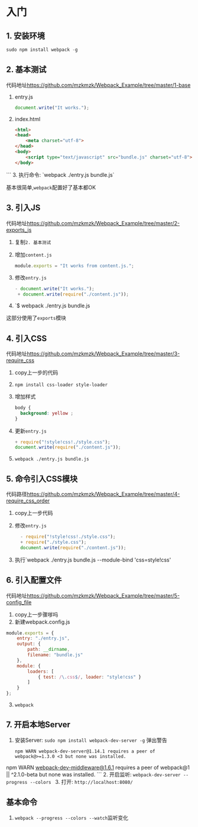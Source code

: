 # 入门

## 1. 安装环境

```javascript
sudo npm install webpack -g
```

## 2. 基本测试

代码地址<https://github.com/mzkmzk/Webpack_Example/tree/master/1-base>

1. entry.js

    ```javascript
    document.write("It works.");
    ```
2. index.html

    ```html
    <html>
    <head>
        <meta charset="utf-8">
    </head>
    <body>
        <script type="text/javascript" src="bundle.js" charset="utf-8"></script>
    </body>
</html>
    ```
3. 执行命令: `webpack ./entry.js bundle.js`  

基本很简单,`webpack`配置好了基本都OK 
    
## 3. 引入JS

代码地址<https://github.com/mzkmzk/Webpack_Example/tree/master/2-exports_js>

1. 复制`2. 基本测试`
2. 增加`content.js`

    ```javascript
    module.exports = "It works from content.js.";
    ```
3. 修改`entry.js`

     ```javascript
     - document.write("It works.");
      + document.write(require("./content.js"));
     ```
4. `$ webpack ./entry.js bundle.js

这部分使用了`exports`模块

## 4. 引入CSS

代码地址<https://github.com/mzkmzk/Webpack_Example/tree/master/3-require_css>

1. copy上一步的代码
2. `npm install css-loader style-loader`
3. 增加样式

    ```css
    body { 
      background: yellow ;
    }
    ```
4. 更新`entry.js`

      ```javascript
    + require("!style!css!./style.css");
    document.write(require("./content.js"));
      ```
5. `webpack ./entry.js bundle.js`

## 5. 命令引入CSS模块

代码路径<https://github.com/mzkmzk/Webpack_Example/tree/master/4-require_css_order>

1. copy上一步代码
2. 修改`entry.js`

    ```javascript
      - require("!style!css!./style.css");
      + require("./style.css");
      document.write(require("./content.js"));
    ```
3. 执行`webpack ./entry.js bundle.js --module-bind 'css=style!css'

## 6. 引入配置文件

代码地址<https://github.com/mzkmzk/Webpack_Example/tree/master/5-config_file>

1. copy上一步骤嗲吗
2. 新建webpack.config.js

  ```javascript
  module.exports = {
      entry: "./entry.js",
      output: {
          path: __dirname,
          filename: "bundle.js"
      },
      module: {
          loaders: [
              { test: /\.css$/, loader: "style!css" }
          ]
      }
  };
  ```
3. `webpack`

## 7. 开启本地Server

1. 安装Server: `sudo npm install webpack-dev-server -g`
    弹出警告
    ```
    npm WARN webpack-dev-server@1.14.1 requires a peer of webpack@>=1.3.0 <3 but none was installed.
npm WARN webpack-dev-middleware@1.6.1 requires a peer of webpack@1 || ^2.1.0-beta but none was installed.
    ```
2. 开启监听: `webpack-dev-server --progress --colors
`
3. 打开: `http://localhost:8080/`

## 基本命令

1. `webpack --progress --colors --watch`监听变化


  